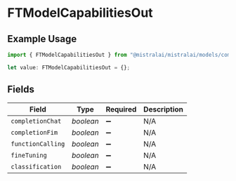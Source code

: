 # FTModelCapabilitiesOut

## Example Usage

```typescript
import { FTModelCapabilitiesOut } from "@mistralai/mistralai/models/components";

let value: FTModelCapabilitiesOut = {};
```

## Fields

| Field              | Type               | Required           | Description        |
| ------------------ | ------------------ | ------------------ | ------------------ |
| `completionChat`   | *boolean*          | :heavy_minus_sign: | N/A                |
| `completionFim`    | *boolean*          | :heavy_minus_sign: | N/A                |
| `functionCalling`  | *boolean*          | :heavy_minus_sign: | N/A                |
| `fineTuning`       | *boolean*          | :heavy_minus_sign: | N/A                |
| `classification`   | *boolean*          | :heavy_minus_sign: | N/A                |